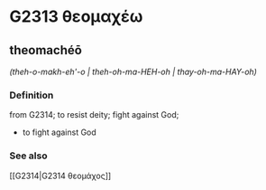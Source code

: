 # G2313 θεομαχέω

## theomachéō

_(theh-o-makh-eh'-o | theh-oh-ma-HEH-oh | thay-oh-ma-HAY-oh)_

### Definition

from G2314; to resist deity; fight against God; 

- to fight against God

### See also

[[G2314|G2314 θεομάχος]]
